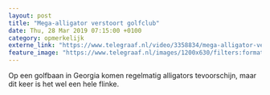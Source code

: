 ```yaml
---
layout: post
title: "Mega-alligator verstoort golfclub"
date: Thu, 28 Mar 2019 07:15:00 +0100
category: opmerkelijk
externe_link: "https://www.telegraaf.nl/video/3358834/mega-alligator-verstoort-golfclub"
feature_image: "https://www.telegraaf.nl/images/1200x630/filters:format(jpeg):quality(80)/cdn-kiosk-api.telegraaf.nl/b621abf0-51ef-11e9-bd41-0218eaf05005.jpg"
---
```


<p class="intro">Op een golfbaan in Georgia komen regelmatig alligators tevoorschijn, maar dit keer is het wel een hele flinke.</p>
